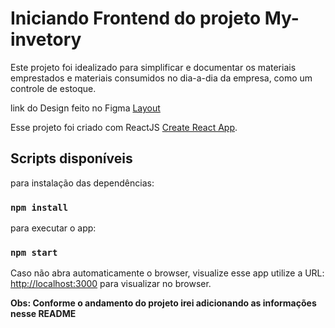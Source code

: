 # Iniciando Frontend do projeto My-invetory
Este projeto foi idealizado para simplificar e documentar os materiais emprestados e materiais consumidos no dia-a-dia da empresa, como um controle de estoque.

link do Design feito no Figma [Layout](https://www.figma.com/proto/36QKPKd88uPdAM1EJwiZrC/Inventario-My-Inventory?page-id=1%3A3&node-id=1%3A29&viewport=241%2C48%2C0.29&scaling=min-zoom&starting-point-node-id=68%3A2396)

Esse projeto foi criado com ReactJS [Create React App](https://github.com/facebook/create-react-app).

## Scripts disponíveis

para instalação das dependências:

### `npm install`

para executar o app:

### `npm start`


Caso não abra automaticamente o browser, visualize esse app utilize a URL:
[http://localhost:3000](http://localhost:3000) para visualizar no browser.


**Obs: Conforme o andamento do projeto irei adicionando as informações nesse README**